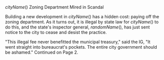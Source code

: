 $cityName()$ Zoning Department Mired in Scandal

Building a new development in $cityName()$ has a hidden cost: paying off the zoning department. As it turns out, it is illegal by state law for $cityName()$ to do this, and the state's inspector general, $randomName()$, has just sent notice to the city to cease and desist the practice.

"This illegal fee never benefitted the municipal treasury," said the IG, "It went straight into bureaucrat's pockets. The entire city government should be ashamed." Continued on Page 2.

